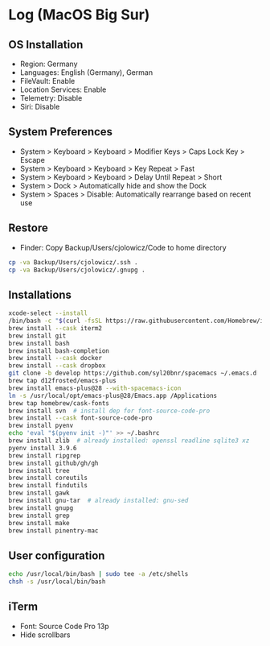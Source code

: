 # Log (MacOS Big Sur)

## OS Installation

- Region: Germany
- Languages: English (Germany), German
- FileVault: Enable
- Location Services: Enable
- Telemetry: Disable
- Siri: Disable

## System Preferences

- System > Keyboard > Keyboard > Modifier Keys > Caps Lock Key > Escape
- System > Keyboard > Keyboard > Key Repeat > Fast
- System > Keyboard > Keyboard > Delay Until Repeat > Short
- System > Dock > Automatically hide and show the Dock
- System > Spaces > Disable: Automatically rearrange based on recent use

## Restore

- Finder: Copy Backup/Users/cjolowicz/Code to home directory

```sh
cp -va Backup/Users/cjolowicz/.ssh .
cp -va Backup/Users/cjolowicz/.gnupg .
```

## Installations

```sh
xcode-select --install
/bin/bash -c "$(curl -fsSL https://raw.githubusercontent.com/Homebrew/install/HEAD/install.sh)"
brew install --cask iterm2
brew install git
brew install bash
brew install bash-completion
brew install --cask docker
brew install --cask dropbox
git clone -b develop https://github.com/syl20bnr/spacemacs ~/.emacs.d
brew tap d12frosted/emacs-plus
brew install emacs-plus@28 --with-spacemacs-icon
ln -s /usr/local/opt/emacs-plus@28/Emacs.app /Applications
brew tap homebrew/cask-fonts
brew install svn  # install dep for font-source-code-pro
brew install --cask font-source-code-pro
brew install pyenv
echo 'eval "$(pyenv init -)"' >> ~/.bashrc
brew install zlib  # already installed: openssl readline sqlite3 xz
pyenv install 3.9.6
brew install ripgrep
brew install github/gh/gh
brew install tree
brew install coreutils
brew install findutils
brew install gawk
brew install gnu-tar  # already installed: gnu-sed
brew install gnupg
brew install grep
brew install make
brew install pinentry-mac
```

## User configuration

```sh
echo /usr/local/bin/bash | sudo tee -a /etc/shells
chsh -s /usr/local/bin/bash
```

## iTerm

- Font: Source Code Pro 13p
- Hide scrollbars
